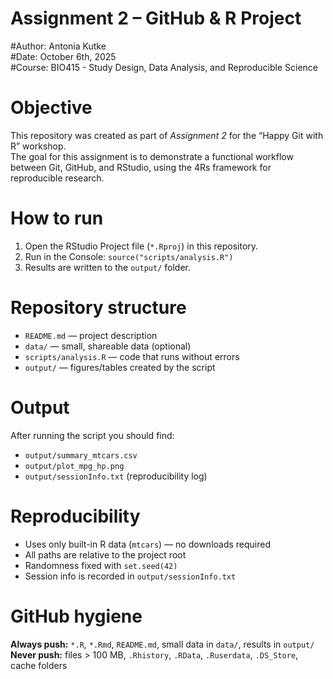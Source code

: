# Assignment 2 – GitHub & R Project

#Author: Antonia Kutke  
#Date: October 6th, 2025  
#Course: BIO415 - Study Design, Data Analysis, and Reproducible Science   


# Objective

This repository was created as part of *Assignment 2* for the “Happy Git with R” workshop.  
The goal for this assignment is to demonstrate a functional workflow between Git, GitHub, and RStudio, using the 4Rs framework for reproducible research.


# How to run
1. Open the RStudio Project file (`*.Rproj`) in this repository.
2. Run in the Console: `source("scripts/analysis.R")`
3. Results are written to the `output/` folder.

# Repository structure
- `README.md` — project description
- `data/` — small, shareable data (optional)
- `scripts/analysis.R` — code that runs without errors
- `output/` — figures/tables created by the script

# Output
After running the script you should find:
- `output/summary_mtcars.csv`
- `output/plot_mpg_hp.png`
- `output/sessionInfo.txt` (reproducibility log)

# Reproducibility
- Uses only built-in R data (`mtcars`) — no downloads required  
- All paths are relative to the project root  
- Randomness fixed with `set.seed(42)`  
- Session info is recorded in `output/sessionInfo.txt`

# GitHub hygiene
**Always push:** `*.R`, `*.Rmd`, `README.md`, small data in `data/`, results in `output/`  
**Never push:** files > 100 MB, `.Rhistory`, `.RData`, `.Ruserdata`, `.DS_Store`, cache folders

